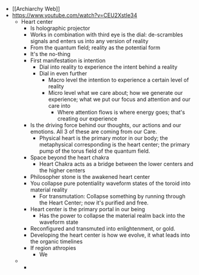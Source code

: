 - [[Archiarchy Web]]
- https://www.youtube.com/watch?v=CEU2XstIe34
	- Heart center
		- Is holographic projector
		- Works in combination with third eye is the dial: de-scrambles signals and enters us into any version of reality
		- From the quantum field; reality as the potential form
		- It's the no-thing
		- First manifestation is intention
			- Dial into reality to experience the intent behind a reality
			- Dial in even further
				- Macro level the intention to experience a certain level of reality
				- Micro level what we care about; how we generate our experience; what we put our focus and attention and our care into
					- Where attention flows is where energy goes; that's creating our experience
		- Is the driving force behind our thoughts, our actions and our emotions. All 3 of these are coming from our Care.
			- Physical heart is the primary motor in our body; the metaphysical corresponding is the heart center; the primary pump of the torus field of the quantum field.
		- Space beyond the heart chakra
			- Heart Chakra acts as a bridge between the lower centers and the higher centers
		- Philosopher stone is the awakened heart center
		- You collapse pure potentiality waveform states of the toroid into material reality
			- For transmutation: Collapse something by running through the Heart Center; now it's purified and free.
		- Heart center is the primary portal in our being
			- Has the power to collapse the material realm back into the waveform state
		- Reconfigured and transmuted into enlightenment, or gold.
		- Developing the heart center is how we evolve, it what leads into the organic timelines
		- If region athropies
			- We
	-
		-
